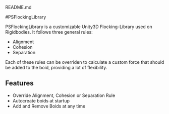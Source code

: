 README.md

#PSFlockingLibrary

PSFlockingLibrary is a customizable Unity3D Flocking-Library used on Rigidbodies. It follows three general rules: 

* Alignment
* Cohesion
* Separation

Each of these rules can be overriden to calculate a custom force that should be added to the boid, providing a lot of flexibility. 


## Features

* Override Alignment, Cohesion or Separation Rule
* Autocreate boids at startup
* Add and Remove Boids at any time

